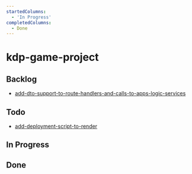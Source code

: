 ```yaml
---
startedColumns:
  - 'In Progress'
completedColumns:
  - Done
---
```


# kdp-game-project

## Backlog

- [add-dto-support-to-route-handlers-and-calls-to-apps-logic-services](tasks/add-dto-support-to-route-handlers-and-calls-to-apps-logic-services.md)

## Todo

- [add-deployment-script-to-render](tasks/add-deployment-script-to-render.md)

## In Progress

## Done
